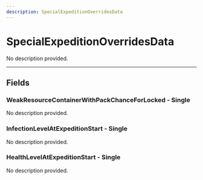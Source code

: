 ```yaml
---
description: SpecialExpeditionOverridesData
---
```


# SpecialExpeditionOverridesData

No description provided.

***

## Fields

### WeakResourceContainerWithPackChanceForLocked - Single

No description provided.

### InfectionLevelAtExpeditionStart - Single

No description provided.

### HealthLevelAtExpeditionStart - Single

No description provided.
